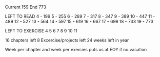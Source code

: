 Current 159
End 773

LEFT TO READ
4 - 199
5 - 255
6 - 289
7 - 317
8 - 347
9 - 389
10 - 447
11 - 489
12 - 527
13 - 564
14 - 597
15 - 619
16 - 667
17 - 699
18 - 733
19 - 773

LEFT TO EXERCISE
4
5
6
7
8
9
10
11


16 chapters left
8 Excercise/projects left
24 weeks left in year

Week per chapter and week per exercies puts us at EOY if no vacation
